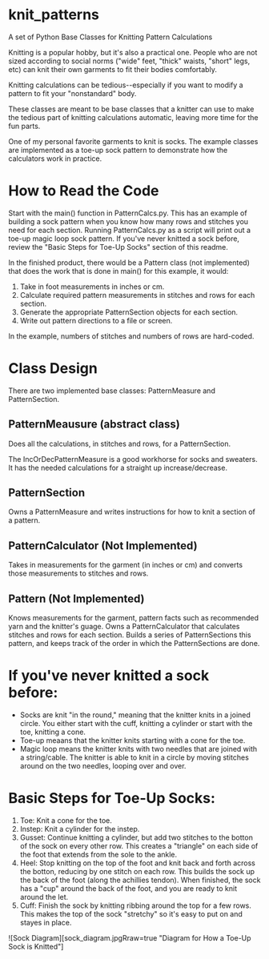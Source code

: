 # knit_patterns
A set of Python Base Classes for Knitting Pattern Calculations

Knitting is a popular hobby, but it's also a practical one. 
People who are not sized according to social norms ("wide" feet, "thick" waists, "short" legs, etc)
can knit their own garments to fit their bodies comfortably. 

Knitting calculations can be tedious--especially if you want to modify a pattern to fit your "nonstandard" body.

These classes are meant to be base classes that a knitter can use to make the tedious part of knitting calculations automatic, leaving more time for the fun parts. 

One of my personal favorite garments to knit is socks. The example classes are implemented as a toe-up sock pattern to demonstrate how the calculators work in practice.  

# How to Read the Code
Start with the main() function in PatternCalcs.py. This has an example of building a sock pattern when you know how many rows and stitches you need for each section. Running PatternCalcs.py as a script will print out a toe-up magic loop sock pattern. If you've never knitted a sock before, review the "Basic Steps for Toe-Up Socks" section of this readme.

In the finished product, there would be a Pattern class (not implemented) that does the work that is done in main() for this example, it would:
1. Take in foot measurements in inches or cm.
1. Calculate required pattern measurements in stitches and rows for each section. 
1. Generate the appropriate PatternSection objects for each section.
1. Write out pattern directions to a file or screen. 

In the example, numbers of stitches and numbers of rows are hard-coded. 

# Class Design
There are two implemented base classes: PatternMeasure and PatternSection.

## PatternMeausure (abstract class)
Does all the calculations, in stitches and rows, for a PatternSection. 

The IncOrDecPatternMeasure is a good workhorse for socks and sweaters. It has the needed calculations for a straight up increase/decrease.    

## PatternSection
Owns a PatternMeasure and writes instructions for how to knit a section of a pattern. 

## PatternCalculator (Not Implemented)
Takes in measurements for the garment (in inches or cm) and converts those measurements to stitches and rows.  

## Pattern (Not Implemented)
Knows measurements for the garment, pattern facts such as recommended yarn and the knitter's guage.
Owns a PatternCalculator that calculates stitches and rows for each section.
Builds a series of PatternSections this pattern, and keeps track of the order in which the PatternSections are done. 

# If you've never knitted a sock before: 
* Socks are knit "in the round," meaning that the knitter knits in a joined circle. You either start with the cuff, knitting a cylinder or start with the toe, knitting a cone. 
* Toe-up meaans that the knitter knits starting with a cone for the toe. 
* Magic loop means the knitter knits with two needles that are joined with a string/cable. The knitter is able to knit in a circle by moving stitches around on the two needles, looping over and over. 

# Basic Steps for Toe-Up Socks:
1. Toe: Knit a cone for the toe.
1. Instep: Knit a cylinder for the instep.
1. Gusset: Continue knitting a cylinder, but add two stitches to the botton of the sock on every other row. This creates a "triangle" on each side of the foot that extends from the sole to the ankle. 
1. Heel: Stop knitting on the top of the foot and knit back and forth across the botton, reducing by one stitch on each row. This builds the sock up the back of the foot (along the achillies tendon). When finished, the sock has a "cup" around the back of the foot, and you are ready to knit around the let. 
1. Cuff: Finish the sock by knitting ribbing around the top for a few rows. This makes the top of the sock "stretchy" so it's easy to put on and stayes in place. 

![Sock Diagram][sock_diagram.jpgRraw=true "Diagram for How a Toe-Up Sock is Knitted"]